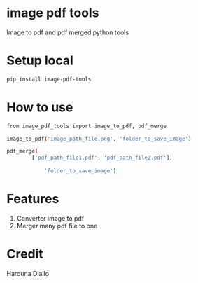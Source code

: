 # image pdf tools
Image to pdf and pdf merged python tools

# Setup local
```sh
pip install image-pdf-tools
```

# How to use
```sh
from image_pdf_tools import image_to_pdf, pdf_merge

image_to_pdf('image_path_file.png', 'folder_to_save_image')

pdf_merge(
    	['pdf_path_file1.pdf', 'pdf_path_file2.pdf'], 
    		
    		'folder_to_save_image')

```

# Features

1. Converter image to pdf
2. Merger many pdf file to one

# Credit
Harouna Diallo
